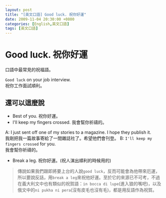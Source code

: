 ```yaml
---
layout: post
title: "[英文口語] Good luck. 祝你好運"
date: 2009-11-04 20:30:00 +0800
categories: [English,英文口語]
tags: [英文口語]
---
```


# Good luck. 祝你好運

口語中最常見的祝福語。      

`Good luck` on your job interview.      
祝你工作面試順利。

## 還可以這麼說

- Best of you. 祝你好運。
- I'll keep my fingers crossed. 我會幫你祈禱的。

A: I just sent off one of my stories to a magazine. I hope they publish it.     
我剛把我一篇故事寄給了一間雜誌社了。希望他們會刊登。
B: `I'll keep my fingers crossed` for you.        
我會幫你祈禱的。

- Break a leg. 祝你好運。(祝人演出順利的時候用的)
> 傳說如果我們跟即將要上台的人說`good luck`，反而可能會為他帶來厄運，所以要說反話，用`break a leg`來祝他好運。至於它的來源已不可考，不過在義大利文中也有類似的祝賀語：`in bocca di lupe`(進入狼的嘴吧)，以及俄文中的`ni pukha ni pera`(沒有皮毛也沒有毛)，都是用反語作為祝賀。